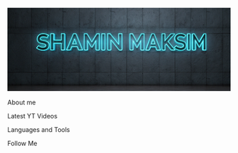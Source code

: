 ![Header](https://github.com/Shamin-Maksim/Shamin-Maksim/blob/main/Assets/git1.png)

About me

Latest YT Videos

Languages and Tools

Follow Me